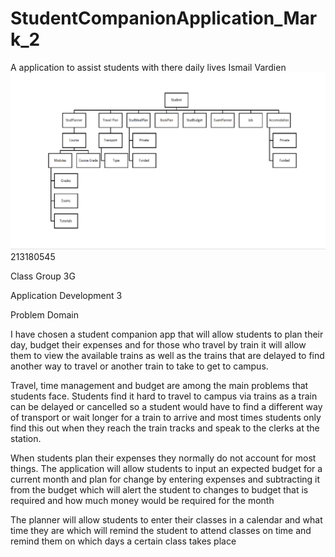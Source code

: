 # StudentCompanionApplication_Mark_2
A application to assist students with there daily lives
Ismail Vardien
<img src = "UML.png" />
213180545

Class Group 3G

Application Development 3

Problem Domain

I have chosen a student companion app that will allow students to plan their day, budget their expenses and for those who travel by train it will allow them to view the available trains as well as the trains that are delayed to find another way to travel or another train to take to get to campus.

Travel, time management and budget are among the main problems that students face. Students find it hard to travel to campus via trains as a train can be delayed or cancelled so a student would have to find a different way of transport or wait longer for a train to arrive and most times students only find this out when they reach the train tracks and speak to the clerks at the station.

When students plan their expenses they normally do not account for most things. The application will allow students to input an expected budget for a current month and plan for change by entering expenses and subtracting it from the budget which will alert the student to changes to budget that is required and how much money would be required for the month

The planner will allow students to enter their classes in a calendar and what time they are which will remind the student to attend classes on time and remind them on which days a certain class takes place

